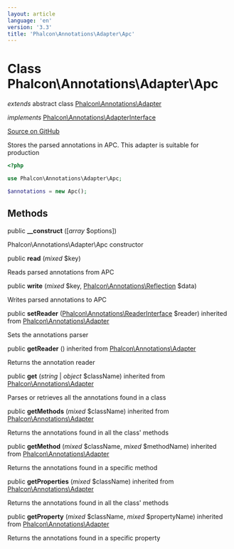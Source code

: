 ```yaml
---
layout: article
language: 'en'
version: '3.3'
title: 'Phalcon\Annotations\Adapter\Apc'
---
```

# Class **Phalcon\Annotations\Adapter\Apc**

*extends* abstract class [Phalcon\Annotations\Adapter](/3.3/en/api/Phalcon_Annotations_Adapter)

*implements* [Phalcon\Annotations\AdapterInterface](/3.3/en/api/Phalcon_Annotations_AdapterInterface)

<a href="https://github.com/phalcon/cphalcon/tree/v3.3.0/phalcon/annotations/adapter/apc.zep" class="btn btn-default btn-sm">Source on GitHub</a>

Stores the parsed annotations in APC. This adapter is suitable for production

```php
<?php

use Phalcon\Annotations\Adapter\Apc;

$annotations = new Apc();

```


## Methods
public  **__construct** ([*array* $options])

Phalcon\Annotations\Adapter\Apc constructor



public  **read** (*mixed* $key)

Reads parsed annotations from APC



public  **write** (*mixed* $key, [Phalcon\Annotations\Reflection](/3.3/en/api/Phalcon_Annotations_Reflection) $data)

Writes parsed annotations to APC



public  **setReader** ([Phalcon\Annotations\ReaderInterface](/3.3/en/api/Phalcon_Annotations_ReaderInterface) $reader) inherited from [Phalcon\Annotations\Adapter](/3.3/en/api/Phalcon_Annotations_Adapter)

Sets the annotations parser



public  **getReader** () inherited from [Phalcon\Annotations\Adapter](/3.3/en/api/Phalcon_Annotations_Adapter)

Returns the annotation reader



public  **get** (*string* | *object* $className) inherited from [Phalcon\Annotations\Adapter](/3.3/en/api/Phalcon_Annotations_Adapter)

Parses or retrieves all the annotations found in a class



public  **getMethods** (*mixed* $className) inherited from [Phalcon\Annotations\Adapter](/3.3/en/api/Phalcon_Annotations_Adapter)

Returns the annotations found in all the class' methods



public  **getMethod** (*mixed* $className, *mixed* $methodName) inherited from [Phalcon\Annotations\Adapter](/3.3/en/api/Phalcon_Annotations_Adapter)

Returns the annotations found in a specific method



public  **getProperties** (*mixed* $className) inherited from [Phalcon\Annotations\Adapter](/3.3/en/api/Phalcon_Annotations_Adapter)

Returns the annotations found in all the class' methods



public  **getProperty** (*mixed* $className, *mixed* $propertyName) inherited from [Phalcon\Annotations\Adapter](/3.3/en/api/Phalcon_Annotations_Adapter)

Returns the annotations found in a specific property



